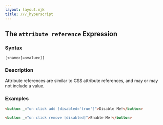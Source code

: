 ```yaml
---
layout: layout.njk
title: ///_hyperscript
---
```


## The `attribute reference` Expression

### Syntax

`[<name>[=<value>]]`

### Description

Attribute references are similar to CSS attribute references, and may or may not include a value.

### Examples

```html
<button _="on click add [disabled='true']">Disable Me!</button>

<button _="on click remove [disabled]">Enable Me!</button>
```
